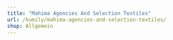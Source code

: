 ```yaml
---
title: "Mahima Agencies And Selection Textiles"
url: /kumily/mahima-agencies-and-selection-textiles/
shop: Allgemein
---
```

